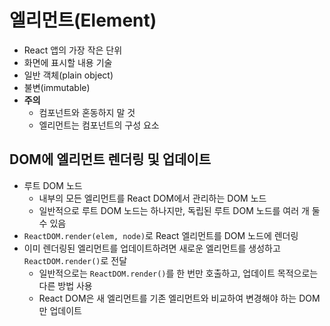 # 엘리먼트(Element)

- React 앱의 가장 작은 단위
- 화면에 표시할 내용 기술
- 일반 객체(plain object)
- 불변(immutable)
- **주의**
  - 컴포넌트와 혼동하지 말 것
  - 엘리먼트는 컴포넌트의 구성 요소

## DOM에 엘리먼트 렌더링 및 업데이트

- 루트 DOM 노드
  - 내부의 모든 엘리먼트를 React DOM에서 관리하는 DOM 노드
  - 일반적으로 루트 DOM 노드는 하나지만, 독립된 루트 DOM 노드를 여러 개 둘 수 있음
- `ReactDOM.render(elem, node)`로 React 엘리먼트를 DOM 노드에 렌더링
- 이미 렌더링된 엘리먼트를 업데이트하려면 새로운 엘리먼트를 생성하고 `ReactDOM.render()`로 전달
  - 일반적으로는 `ReactDOM.render()`를 한 번만 호출하고, 업데이트 목적으로는 다른 방법 사용
  - React DOM은 새 엘리먼트를 기존 엘리먼트와 비교하여 변경해야 하는 DOM만 업데이트
